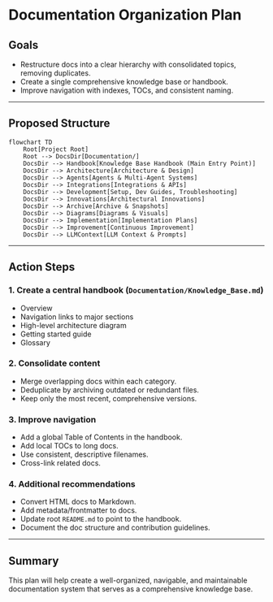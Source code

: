 # Documentation Organization Plan

## Goals
- Restructure docs into a clear hierarchy with consolidated topics, removing duplicates.
- Create a single comprehensive knowledge base or handbook.
- Improve navigation with indexes, TOCs, and consistent naming.

---

## Proposed Structure

```mermaid
flowchart TD
    Root[Project Root]
    Root --> DocsDir[Documentation/]
    DocsDir --> Handbook[Knowledge Base Handbook (Main Entry Point)]
    DocsDir --> Architecture[Architecture & Design]
    DocsDir --> Agents[Agents & Multi-Agent Systems]
    DocsDir --> Integrations[Integrations & APIs]
    DocsDir --> Development[Setup, Dev Guides, Troubleshooting]
    DocsDir --> Innovations[Architectural Innovations]
    DocsDir --> Archive[Archive & Snapshots]
    DocsDir --> Diagrams[Diagrams & Visuals]
    DocsDir --> Implementation[Implementation Plans]
    DocsDir --> Improvement[Continuous Improvement]
    DocsDir --> LLMContext[LLM Context & Prompts]
```

---

## Action Steps

### 1. Create a central handbook (`Documentation/Knowledge_Base.md`)
- Overview
- Navigation links to major sections
- High-level architecture diagram
- Getting started guide
- Glossary

### 2. Consolidate content
- Merge overlapping docs within each category.
- Deduplicate by archiving outdated or redundant files.
- Keep only the most recent, comprehensive versions.

### 3. Improve navigation
- Add a global Table of Contents in the handbook.
- Add local TOCs to long docs.
- Use consistent, descriptive filenames.
- Cross-link related docs.

### 4. Additional recommendations
- Convert HTML docs to Markdown.
- Add metadata/frontmatter to docs.
- Update root `README.md` to point to the handbook.
- Document the doc structure and contribution guidelines.

---

## Summary

This plan will help create a well-organized, navigable, and maintainable documentation system that serves as a comprehensive knowledge base.